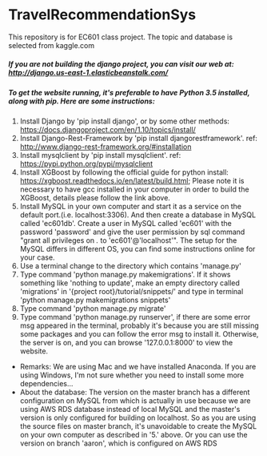 # TravelRecommendationSys
This repository is for EC601 class project. The topic and database is selected from kaggle.com  
#####  If you are not building the django project, you can visit our web at: http://django.us-east-1.elasticbeanstalk.com/
#####  To get the website running, it's preferable to have Python 3.5 installed, along with pip. Here are some instructions:  
1. Install Django by 'pip install django', or by some other methods: https://docs.djangoproject.com/en/1.10/topics/install/   
2. Install Django-Rest-Framework by 'pip install djangorestframework'. ref: http://www.django-rest-framework.org/#installation  
3.  Install mysqlclient by 'pip install mysqlclient'. ref: https://pypi.python.org/pypi/mysqlclient  
4.  Install XGBoost by following the official guide for python install: https://xgboost.readthedocs.io/en/latest/build.html; Please note it is necessary to have gcc installed in your computer in order to build the XGBoost, details please follow the link above.  
5.  Install MySQL in your own computer and start it as a service on the default port.(i.e. localhost:3306). And then create a database in MySQL called 'ec601db'. Create a user in MySQL called 'ec601' with the password 'password' and give the user permission by sql command "grant all privileges on *.* to 'ec601'@'localhost'". The setup for the MySQL differs in different OS, you can find some instructions online for your case.  
6.  Use a terminal change to the directory which contains 'manage.py'  
7.  Type command 'python manage.py makemigrations'. If it shows something like 'nothing to update', make an empty directory called 'migrations' in '{project root}/tutorial/snippets/' and type in terminal 'python manage.py makemigrations snippets'  
8.  Type command 'python manage.py migrate'  
9.  Type command 'python manage.py runserver', if there are some error msg appeared in the terminal, probably it's because you are still missing some packages and you can follow the error msg to install it. Otherwise, the server is on, and you can browse '127.0.0.1:8000' to view the website.  

* Remarks: We are using Mac and we have installed Anaconda. If you are using Windows, I'm not sure whether you need to install some more dependencies...  
* About the database: The version on the master branch has a different configuration on MySQL from which is actually in use because we are using AWS RDS database instead of local MySQL and the master's version is only configured for building on localhost. So as you are using the source files on master branch, it's unavoidable to create the MySQL on your own computer as described in '5.' above.  Or you can use the version on branch 'aaron', which is configured on AWS RDS
